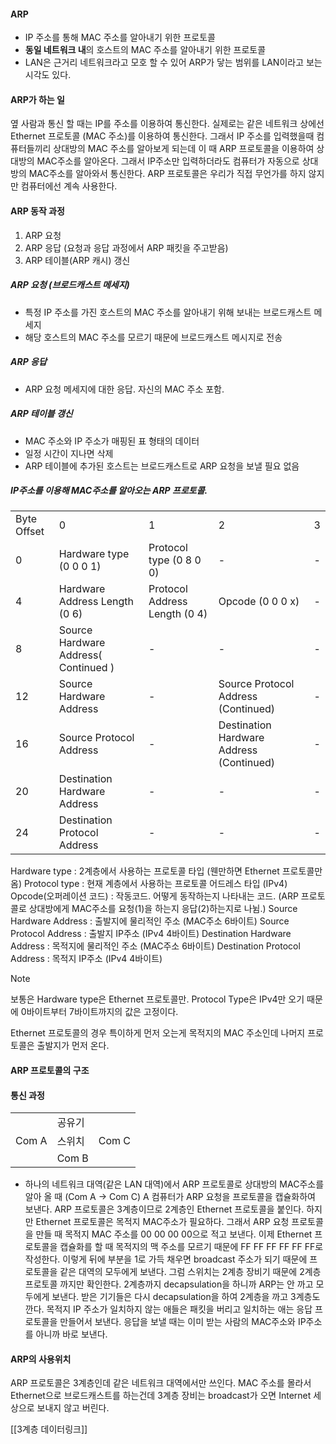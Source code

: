 #### ARP
- IP 주소를 통해 MAC 주소를 알아내기 위한 프로토콜
- **동일 네트워크 내**의 호스트의 MAC 주소를 알아내기 위한 프로토콜
- LAN은 근거리 네트워크라고 모호 할 수 있어 ARP가 닿는 범위를 LAN이라고 보는 시각도 있다.
#### ARP가 하는 일
옆 사람과 통신 할 때는 IP를 주소를 이용하여 통신한다. 실제로는 같은 네트워크 상에선 Ethernet 프로토콜 (MAC 주소)를 이용하여 통신한다. 그래서 IP 주소를 입력했을때 컴퓨터들끼리 상대방의 MAC 주소를 알아보게 되는데 이 때 ARP 프로토콜을 이용하여 상대방의 MAC주소를 알아온다. 그래서 IP주소만 입력하더라도 컴퓨터가 자동으로 상대방의 MAC주소를 알아와서 통신한다. ARP 프로토콜은 우리가 직접 무언가를 하지 않지만 컴퓨터에선 계속 사용한다. 

#### ARP 동작 과정
1. ARP 요청 
2. ARP 응답 (요청과 응답 과정에서 ARP 패킷을 주고받음)
3. ARP 테이블(ARP 캐시) 갱신
##### ARP 요청 (브로드캐스트 메세지)
- 특정 IP 주소를 가진 호스트의 MAC 주소를 알아내기 위해 보내는 브로드캐스트 메세지
- 해당 호스트의 MAC 주소를 모르기 때문에 브로드캐스트 메시지로 전송
##### ARP 응답
- ARP 요청 메세지에 대한 응답. 자신의 MAC 주소 포함.
##### ARP 테이블 갱신
- MAC 주소와 IP 주소가 매핑된 표 형태의 데이터
- 일정 시간이 지나면 삭제
- ARP 테이블에 추가된 호스트는 브로드캐스트로 ARP 요청을 보낼 필요 없음

##### IP주소를 이용해 MAC주소를 알아오는 ARP 프로토콜.
|             |                                      |                               |                                          |     |
| ----------- | ------------------------------------ |:----------------------------- | ---------------------------------------- | --- |
| Byte Offset | 0                                    | 1                             | 2                                        | 3   |
| 0           | Hardware type (0 0 0 1)              | Protocol type (0 8 0 0)       | -                                        | -   |
| 4           | Hardware Address Length (0 6)        | Protocol Address Length (0 4) | Opcode (0 0 0 x)                         | -   |
| 8           | Source Hardware Address( Continued ) | -                             | -                                        | -   |
| 12          | Source Hardware Address              | -                             | Source Protocol Address (Continued)      | -   |
| 16          | Source Protocol Address              | -                             | Destination Hardware Address (Continued) | -   |
| 20          | Destination Hardware Address         | -                             | -                                        | -   |
| 24          | Destination Protocol Address         | -                             | -                                        | -   |

Hardware type : 2계층에서 사용하는 프로토콜 타입 (웬만하면 Ethernet 프로토콜만 옴)
Protocol type : 현재 계층에서 사용하는 프로토콜 어드레스 타입 (IPv4)
Opcode(오퍼레이션 코드) : 작동코드. 어떻게 동작하는지 나타내는 코드. (ARP 프로토콜로 상대방에게 MAC주소를 요청(1)을 하는지 응답(2)하는지로 나뉨.)
Source Hardware Address : 출발지에 물리적인 주소 (MAC주소 6바이트)
Source Protocol Address :  출발지 IP주소 (IPv4 4바이트)
Destination Hardware Address : 목적지에 물리적인 주소 (MAC주소 6바이트)
Destination Protocol Address : 목적지 IP주소 (IPv4 4바이트)

> [!NOTE]
> 보통은 Hardware type은 Ethernet 프로토콜만. Protocol Type은 IPv4만 오기 때문에 0바이트부터 7바이트까지의 값은 고정이다.

Ethernet 프로토콜의 경우 특이하게 먼저 오는게 목적지의 MAC 주소인데 나머지 프로토콜은 출발지가 먼저 온다.
#### ARP 프로토콜의 구조

#### 통신 과정

|       |        |       |
| ----- | ------ | ----- |
|       | 공유기 |       |
| Com A | 스위치 | Com C |
|       | Com B  |       |


- 하나의 네트워크 대역(같은 LAN 대역)에서 ARP 프로토콜로 상대방의 MAC주소를 알아 올 때 (Com A -> Com C)
A 컴퓨터가 ARP 요청을 프로토콜을 캡슐화하여 보낸다. ARP 프로토콜은 3계층이므로 2계층인 Ethernet 프로토콜을 붙인다. 하지만 Ethernet 프로토콜은 목적지 MAC주소가 필요하다. 그래서 ARP 요청 프로토콜을 만들 때 목적지 MAC 주소를 00 00 00 00으로 적고 보낸다. 이제 Ethernet 프로토콜을 캡슐화를 할 때 목적지의 맥 주소를 모르기 때문에 FF FF FF FF FF FF로 작성한다. 이렇게 뒤에 부분을 1로 가득 채우면 broadcast 주소가 되기 때문에 프로토콜을 같은 대역의 모두에게 보낸다. 그럼 스위치는 2계층 장비기 때문에 2계층 프로토콜 까지만 확인한다. 2계층까지 decapsulation을 하니까 ARP는 안 까고 모두에게 보낸다. 받은 기기들은 다시 decapsulation을 하여 2계층을 까고 3계층도 깐다. 목적지 IP 주소가 일치하지 않는 애들은 패킷을 버리고 일치하는 애는 응답 프로토콜을 만들어서 보낸다.  응답을 보낼 때는 이미 받는 사람의 MAC주소와 IP주소를 아니까 바로 보낸다.
#### ARP의 사용위치
ARP 프로토콜은 3계층인데 같은 네트워크 대역에서만 쓰인다. MAC 주소를 몰라서 Ethernet으로 브로드캐스트를 하는건데 3계층 장비는 broadcast가 오면 Internet 세상으로 보내지 않고 버린다.

[[3계층 데이터링크]]
